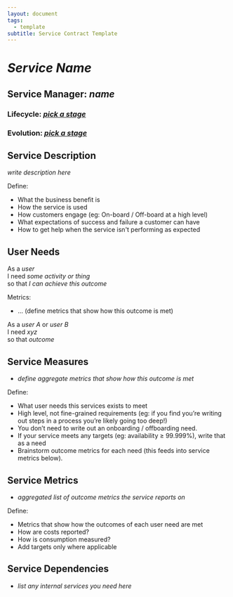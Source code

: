 ```yaml
---
layout: document
tags:
  - template
subtitle: Service Contract Template
---
```


# _Service Name_

## Service Manager: _name_

### Lifecycle: _[pick a stage](/lifecycle)_

### Evolution: _[pick a stage](/evolution)_

## Service Description

_write description here_

Define:

- What the business benefit is
- How the service is used
- How customers engage (eg: On-board / Off-board at a high level)
- What expectations of success and failure a customer can have
- How to get help when the service isn't performing as expected

## User Needs

As a _user_  
I need _some activity or thing_  
so that _I can achieve this outcome_

Metrics:

- … (define metrics that show how this outcome is met)

As a _user A_ or _user B_  
I need _xyz_  
so that _outcome_

## Service Measures

- _define aggregate metrics that show how this outcome is met_

Define:

- What user needs this services exists to meet
- High level, not fine-grained requirements (eg: if you find you’re writing out steps in a process you’re likely going too deep!)
- You don’t need to write out an onboarding / offboarding need.
- If your service meets any targets (eg: availability ≥ 99.999%), write that as a need
- Brainstorm outcome metrics for each need (this feeds into service metrics below).

## Service Metrics

- _aggregated list of outcome metrics the service reports on_

Define:

- Metrics that show how the outcomes of each user need are met
- How are costs reported?
- How is consumption measured?
- Add targets only where applicable

## Service Dependencies

- _list any internal services you need here_
